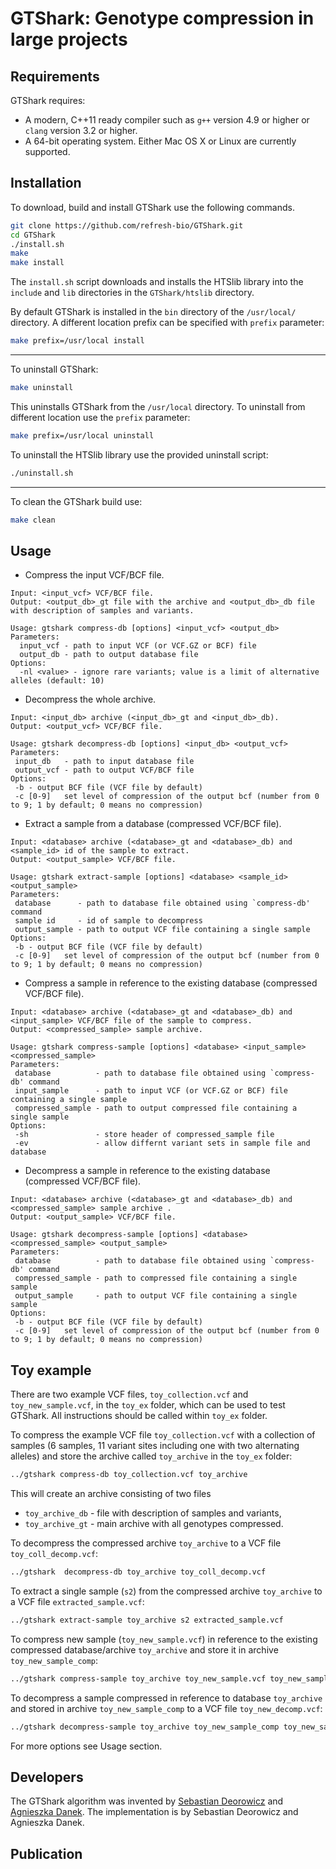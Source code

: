# GTShark: Genotype compression in large projects

Requirements
--------------

GTShark requires:

* A modern, C++11 ready compiler such as `g++` version 4.9 or higher or `clang` version 3.2 or higher.
* A 64-bit operating system. Either Mac OS X or Linux are currently supported.

Installation
--------------

To download, build and install GTShark use the following commands.
```sh
git clone https://github.com/refresh-bio/GTShark.git
cd GTShark
./install.sh 
make
make install
```
The `install.sh` script downloads and installs the HTSlib library into the `include` and `lib` directories in the `GTShark/htslib` directory. 

By default GTShark is installed in the `bin` directory of the `/usr/local/` directory. A different location prefix can be specified with `prefix` parameter:
```sh
make prefix=/usr/local install
```
---
To uninstall GTShark:
```sh
make uninstall
```
This uninstalls GTShark from the `/usr/local` directory. To uninstall from different location use the `prefix` parameter:
```sh
make prefix=/usr/local uninstall
```
To uninstall the HTSlib library use the provided uninstall script:
```sh
./uninstall.sh 
```
---
To clean the GTShark build use:
```sh
make clean
```
Usage
--------------
* Compress the input VCF/BCF file.
```
Input: <input_vcf> VCF/BCF file. 
Output: <output_db>_gt file with the archive and <output_db>_db file with description of samples and variants.

Usage: gtshark compress-db [options] <input_vcf> <output_db>
Parameters:
  input_vcf - path to input VCF (or VCF.GZ or BCF) file
  output_db - path to output database file
Options:
  -nl <value> - ignore rare variants; value is a limit of alternative alleles (default: 10)
  ```
  
 * Decompress the whole archive.
 ```
Input: <input_db> archive (<input_db>_gt and <input_db>_db). 
Output: <output_vcf> VCF/BCF file.
 
Usage: gtshark decompress-db [options] <input_db> <output_vcf>
Parameters:
  input_db   - path to input database file
  output_vcf - path to output VCF/BCF file
Options:
  -b - output BCF file (VCF file by default)
  -c [0-9]   set level of compression of the output bcf (number from 0 to 9; 1 by default; 0 means no compression)	
 ```
 
 * Extract a sample from a database (compressed VCF/BCF file).
 ```
Input: <database> archive (<database>_gt and <database>_db) and <sample_id> id of the sample to extract.
Output: <output_sample> VCF/BCF file.

Usage: gtshark extract-sample [options] <database> <sample_id> <output_sample>
Parameters:
  database      - path to database file obtained using `compress-db' command
  sample id     - id of sample to decompress
  output_sample - path to output VCF file containing a single sample
Options:
  -b - output BCF file (VCF file by default)
  -c [0-9]   set level of compression of the output bcf (number from 0 to 9; 1 by default; 0 means no compression)
 ```
 
* Compress a sample in reference to the existing database (compressed VCF/BCF file).
 ```
Input: <database> archive (<database>_gt and <database>_db) and <input_sample> VCF/BCF file of the sample to compress.
Output: <compressed_sample> sample archive.

Usage: gtshark compress-sample [options] <database> <input_sample> <compressed_sample>
Parameters:
  database          - path to database file obtained using `compress-db' command
  input_sample      - path to input VCF (or VCF.GZ or BCF) file containing a single sample
  compressed_sample - path to output compressed file containing a single sample
Options:
  -sh               - store header of compressed_sample file
  -ev               - allow differnt variant sets in sample file and database
 ```


* Decompress a sample in reference to the existing database (compressed VCF/BCF file).
 ```
Input: <database> archive (<database>_gt and <database>_db) and <compressed_sample> sample archive .
Output: <output_sample> VCF/BCF file.

Usage: gtshark decompress-sample [options] <database> <compressed_sample> <output_sample>
Parameters:
  database          - path to database file obtained using `compress-db' command
  compressed_sample - path to compressed file containing a single sample
  output_sample     - path to output VCF file containing a single sample
Options:
  -b - output BCF file (VCF file by default)
  -c [0-9]   set level of compression of the output bcf (number from 0 to 9; 1 by default; 0 means no compression)	
 ```
 
 
Toy example
--------------

There are two example VCF files, `toy_collection.vcf` and `toy_new_sample.vcf`, in the `toy_ex` folder, which can be used to test GTShark. All instructions should be called within `toy_ex` folder.

To compress the example VCF file `toy_collection.vcf` with a collection of samples (6 samples, 11 variant sites including one with two alternating alleles) and store the archive called `toy_archive` in the `toy_ex` folder:
```sh
../gtshark compress-db toy_collection.vcf toy_archive
```
This will create an archive consisting of two files
* `toy_archive_db` - file with description of samples and variants,
* `toy_archive_gt` - main archive with all genotypes compressed.

To decompress the compressed archive `toy_archive` to a VCF file `toy_coll_decomp.vcf`:
```sh
../gtshark  decompress-db toy_archive toy_coll_decomp.vcf
```

To extract a single sample (`s2`) from the compressed archive `toy_archive` to a VCF file `extracted_sample.vcf`:
```sh
../gtshark extract-sample toy_archive s2 extracted_sample.vcf
```

To compress new sample (`toy_new_sample.vcf`) in reference to the existing compressed database/archive `toy_archive` and store it in archive `toy_new_sample_comp`:
```sh
../gtshark compress-sample toy_archive toy_new_sample.vcf toy_new_sample_comp
```

To decompress a sample compressed in reference to database `toy_archive` and stored in archive `toy_new_sample_comp` to a VCF file `toy_new_decomp.vcf`:
```sh
../gtshark decompress-sample toy_archive toy_new_sample_comp toy_new_sample_decomp.vcf
```

For more options see Usage section.

Developers
--------------
The GTShark algorithm was invented by [Sebastian Deorowicz](https://github.com/sebastiandeorowicz) and [Agnieszka Danek](https://github.com/agnieszkadanek).
The implementation is by Sebastian Deorowicz and Agnieszka Danek.

Publication
--------------

<!--- Danek, A., Deorowicz, S., GTC: an attempt to maintenance of huge genome collections compressed, [bioRxiv](http://biorxiv.org/content/early/2017/04/28/131649), 2017; --->

